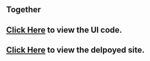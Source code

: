 ## Together

## [Click Here](https://github.com/AKRaavanan/Social-Media-UI) to view the UI code.

## [Click Here](https://together-social-app.netlify.app/) to view the delpoyed site.
